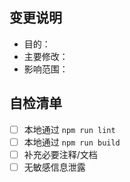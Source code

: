 ## 变更说明

- 目的：
- 主要修改：
- 影响范围：

## 自检清单
- [ ] 本地通过 `npm run lint`
- [ ] 本地通过 `npm run build`
- [ ] 补充必要注释/文档
- [ ] 无敏感信息泄露
